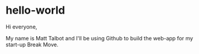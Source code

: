 # hello-world

Hi everyone,

My name is Matt Talbot and I'll be using Github to build the web-app for my start-up Break Move.

